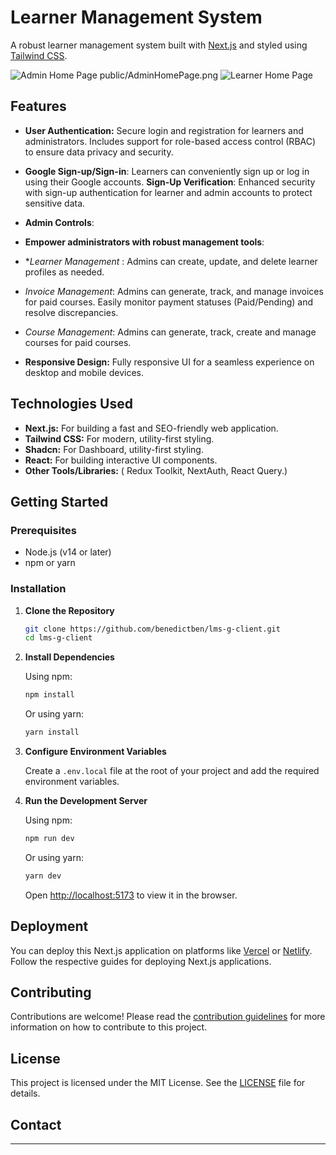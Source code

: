 # Learner Management System

A robust learner management system built with [Next.js](https://nextjs.org/) and styled using [Tailwind CSS](https://tailwindcss.com/). 

![Admin Home Page](public/AdminHomePage.png)
public/AdminHomePage.png
![Learner Home Page](public/LearnerHomePage.png)


## Features

- **User Authentication:** Secure login and registration for learners and administrators. Includes support for role-based access control (RBAC) to ensure data privacy and security.

- **Google Sign-up/Sign-in**: Learners can conveniently sign up or log in using their Google accounts.
**Sign-Up Verification**: Enhanced security with sign-up authentication for learner and admin accounts to protect sensitive data.
 
- **Admin Controls**:
- **Empower administrators with robust management tools**:

 - **Learner Management* : Admins can create, update, and delete learner profiles as needed.

- *Invoice Management*: Admins can generate, track, and manage invoices for paid courses. Easily monitor payment statuses (Paid/Pending) and resolve discrepancies.

- *Course Management*: Admins can generate, track, create and manage courses for paid courses. 

- **Responsive Design:** Fully responsive UI for a seamless experience on desktop and mobile devices.


## Technologies Used

- **Next.js:** For building a fast and SEO-friendly web application.
- **Tailwind CSS:** For modern, utility-first styling.
- **Shadcn:** For Dashboard, utility-first styling.
- **React:** For building interactive UI components.
- **Other Tools/Libraries:** ( Redux Toolkit, NextAuth, React Query.)

## Getting Started

### Prerequisites

- Node.js (v14 or later)
- npm or yarn

### Installation

1. **Clone the Repository**

   ```bash
   git clone https://github.com/benedictben/lms-g-client.git
   cd lms-g-client
   ```

2. **Install Dependencies**

   Using npm:
   ```bash
   npm install
   ```
   Or using yarn:
   ```bash
   yarn install
   ```

3. **Configure Environment Variables**

   Create a `.env.local` file at the root of your project and add the required environment variables. 
  

4. **Run the Development Server**

   Using npm:
   ```bash
   npm run dev
   ```
   Or using yarn:
   ```bash
   yarn dev
   ```

   Open [http://localhost:5173](http://localhost:5173) to view it in the browser.

## Deployment

You can deploy this Next.js application on platforms like [Vercel](https://vercel.com/) or [Netlify](https://www.netlify.com/). Follow the respective guides for deploying Next.js applications.

## Contributing

Contributions are welcome! Please read the [contribution guidelines](CONTRIBUTING.md) for more information on how to contribute to this project.

## License

This project is licensed under the MIT License. See the [LICENSE](LICENSE) file for details.

## Contact

---

